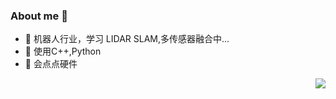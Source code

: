 ### About me 👋

<!--
**AFEICHINA/AFEICHINA** is a ✨ _special_ ✨ repository because its `README.md` (this file) appears on your GitHub profile.

Here are some ideas to get you started:

- 🔭 I’m currently working on ...
- 🌱 I’m currently learning ...
- 👯 I’m looking to collaborate on ...
- 🤔 I’m looking for help with ...
- 💬 Ask me about ...
- 📫 How to reach me: ...
- 😄 Pronouns: ...
- ⚡ Fun fact: ...

[![AFEICHINA's github stats](https://github-readme-stats.vercel.app/api?username=AFEICHINA&show_icons=true&theme=radical)](https://github.com/AFEICHINA/github-readme-stats)
-->
- 🔭 机器人行业，学习 LIDAR SLAM,多传感器融合中... 
- 🌱 使用C++,Python
- 👯 会点点硬件
<img align="right" src="https://github-readme-stats.vercel.app/api?username=AFEICHINA&show_icons=true">
